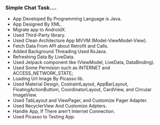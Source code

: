 ### Simple Chat Task....
- App Developed By Programming Language is Java.
- App Designed By XML.
- Migrate app to AndroidX.
- Used Third-Party library.
- Used Clean Architecture App MVVM (Model-ViewModel-View).
- Fetch Data From API about Retrofit and Calls.
- Added Background Threading Used RxJava.
- Refreshing Data By LiveData.
- Used Jetpack component like (ViewModel, LiveData, DataBinding).
- Used Some Permision such as INTERNET and ACCESS_NETWORK_STATE;
- Loading Url Image By Picasso lib.
- Used Material Design, CostraintLayout, AppBarLayout, FloatingActionButtom, CoordinatorLayout, CardView, and Circular ImageView.
- Used TabLayout and ViewPager, and Customize Pager Adapter.
- Used RecyclerView And Customize Adpters.
- Handle App, If There aren't Internet Connection. 
- Used Picasso to Testing App.
